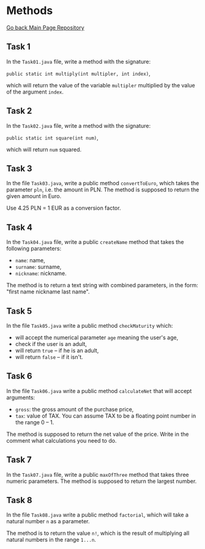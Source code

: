 # Methods
<a href="https://github.com/grzesiek-worek/Java-Basics">Go back Main Page Repository</a>

## Task 1

In the `Task01.java` file, write a method with the signature:

`public static int multiply(int multipler, int index)`,

which will return the value of the variable `multipler` multiplied by the value of the argument `index`.

## Task 2

In the `Task02.java` file, write a method with the signature:

`public static int square(int num)`,

which will return `num` squared.

## Task 3

In the file `Task03.java`, write a public method `convertToEuro`, which takes the parameter `pln`, i.e. the amount in PLN.
The method is supposed to return the given amount in Euro.

Use 4.25 PLN = 1 EUR as a conversion factor.

## Task 4

In the `Task04.java` file, write a public `createName` method that takes the following parameters:

* `name`: name,
* `surname`: surname,
* `nickname`: nickname.

The method is to return a text string with combined parameters, in the form: "first name nickname last name".

## Task 5

In the file `Task05.java` write a public method `checkMaturity` which:

* will accept the numerical parameter `age` meaning the user's age,
* check if the user is an adult,
* will return `true` &ndash; if he is an adult,
* will return `false` &ndash; if it isn't.

## Task 6

In the file `Task06.java` write a public method `calculateNet` that will accept arguments:

* `gross`: the gross amount of the purchase price,
* `tax`: value of TAX. You can assume TAX to be a floating point number in the range 0 &ndash; 1.

The method is supposed to return the net value of the price. Write in the comment what calculations you need to do.

## Task 7

In the `Task07.java` file, write a public `maxOfThree` method that takes three numeric parameters. The method is supposed to return the largest number.

## Task 8

In the file `Task08.java` write a public method `factorial`,
which will take a natural number `n` as a parameter.

The method is to return the value `n!`, which is the result of multiplying all natural numbers in the range `1...n`.
